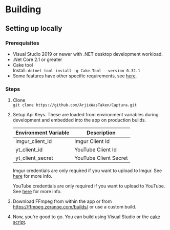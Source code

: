 # Building

## Setting up locally

### Prerequisites

-   Visual Studio 2019 or newer with .NET desktop development workload.
-   .Net Core 2.1 or greater
-   Cake tool  
    Install: `dotnet tool install -g Cake.Tool --version 0.32.1`
-   Some features have other specific requirements, see [here](https://ArjixWasTaken.github.io/Captura/sys-req).

### Steps

1. Clone  
   `git clone https://github.com/ArjixWasTaken/Captura.git`
2. Setup Api Keys. These are loaded from environment variables during development and embedded into the app on production builds.

    | Environment Variable | Description           |
    | -------------------- | --------------------- |
    | imgur_client_id      | Imgur Client Id       |
    | yt_client_id         | YouTube Client Id     |
    | yt_client_secret     | YouTube Client Secret |

    Imgur credentials are only required if you want to upload to Imgur. See [here](https://apidocs.imgur.com/) for more info.

    YouTube credentials are only required if you want to upload to YouTube. See [here](https://developers.google.com/youtube/registering_an_application) for more info.

3. Download FFmpeg from within the app or from https://ffmpeg.zeranoe.com/builds/ or use a custom build.
4. Now, you're good to go. You can build using Visual Studio or the [cake script](Cake.md).

